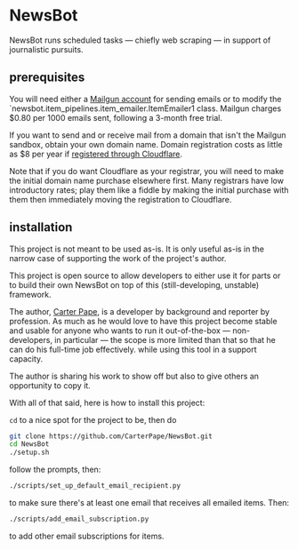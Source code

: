 # NewsBot

NewsBot runs scheduled tasks — chiefly web scraping — in support of journalistic pursuits.

## prerequisites

You will need either a [Mailgun account](https://signup.mailgun.com/new/signup) for sending emails or to modify the `newsbot.item_pipelines.item_emailer.ItemEmailer1 class. Mailgun charges $0.80 per 1000 emails sent, following a 3-month free trial.

If you want to send and or receive mail from a domain that isn't the Mailgun sandbox, obtain your own domain name. Domain registration costs as little as $8 per year if [registered through Cloudflare](https://www.cloudflare.com/products/registrar/).

Note that if you do want Cloudflare as your registrar, you will need to make the initial domain name purchase elsewhere first. Many registrars have low introductory rates; play them like a fiddle by making the initial purchase with them then immediately moving the registration to Cloudflare.

## installation

This project is not meant to be used as-is. It is only useful as-is in the narrow case of supporting the work of the project's author.

This project is open source to allow developers to either use it for parts or to build their own NewsBot on top of this (still-developing, unstable) framework.

The author, [Carter Pape](https://carterpape.com), is a developer by background and reporter by profession. As much as he would love to have this project become stable and usable for anyone who wants to run it out-of-the-box — non-developers, in particular — the scope is more limited than that so that he can do his full-time job effectively. while using this tool in a support capacity.

The author is sharing his work to show off but also to give others an opportunity to copy it.

With all of that said, here is how to install this project:

`cd` to a nice spot for the project to be, then do

```zsh
git clone https://github.com/CarterPape/NewsBot.git
cd NewsBot
./setup.sh
```

follow the prompts, then:

```zsh
./scripts/set_up_default_email_recipient.py
```

to make sure there's at least one email that receives all emailed items. Then:

```zsh
./scripts/add_email_subscription.py
```

to add other email subscriptions for items.
